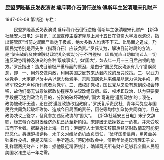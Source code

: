 ### 民盟罗隆基氏发表演说  痛斥蒋介石倒行逆施  傅斯年主张清理宋孔财产

1947-03-08
第1版()
专栏：

　　民盟罗隆基氏发表演说
    痛斥蒋介石倒行逆施
    傅斯年主张清理宋孔财产
    【新华社延安六日电】沪报讯：民盟宣传主委罗隆基上月十五日在暨南大学发表演说，指出蒋管区“当前之局面严重达于极点，绝大多数人均活不下去。此局面之造成，乃国民党特别是蒋先生（指蒋介石）应该负责。”罗氏认为，解决目前时局的方法，是“使主战的及使金融财政混乱的反动分子不再握权，国民党应自动取消过去一切违反政协精神及决议的各种‘既成事实’，如‘国大’，如去年一月十三日后占领的地方。”罗氏指出：造成目前极严重局面的原因，是由于“国民党反动派有几个错误观念，即：一、用外交做内政，利用美国之反苏来达到内政的反共政策。二、以武力做党争，大家都以为中共以武力做党争，实则国民党从来便是以武力做党争的，黄埔军校公开声称所训练者为党军。三、政权即党权，国民党从来没有想到政权会转移，故他们毫无诚意依据政协程序及决议改组政府。四、权术即政治，认为只要耍手段便可达到政治的目的，分裂的破坏政协的‘国大’竟说是‘遵照政协’的；现在，政协被破坏无遗，还在说‘遵照政协改组政府’。”罗氏复斥责民社、青年两党应与国民党共同负起破坏政协、造成今日局面的责任，因彼等均参加政协共同商讨，且在政协决议上签字，但竟参加违反政协的“国大”。
    【新华社延安五日电】宋子文辞职，标志蒋介石财政经济危机已达至新阶段。宋即因无法挽救此一危机，并未受攻击而下台者。据路透社上海一日讯：沪商界人士表示宋辞职后经济财政情况可能更形恶化。另据沪报评称：宋子文对经济危机应负责任，“破坏国家信用，用黄金美钞来作投机，便是宋院长一手所造成。”蒋记参政会中，傅斯年曾提议清理宋子文、孔祥熙两氏财产；并称：据他最近精密统计，确知两氏所有财产足够我全国人民照美国水准生活一年之需。
